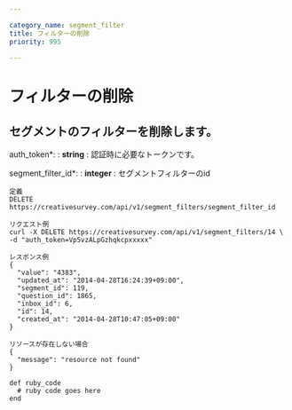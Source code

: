 ```yaml
---

category_name: segment_filter
title: フィルターの削除
priority: 995

---
```


# フィルターの削除

## セグメントのフィルターを削除します。

auth_token*:
: __string__
: 認証時に必要なトークンです。

segment_filter_id*:
: __integer__
: セグメントフィルターのid

~~~
定義
DELETE https://creativesurvey.com/api/v1/segment_filters/segment_filter_id

リクエスト例
curl -X DELETE https://creativesurvey.com/api/v1/segment_filters/14 \
-d "auth_token=Vp5vzALpGzhqkcpxxxxx"

レスポンス例
{
  "value": "4383",
  "updated_at": "2014-04-28T16:24:39+09:00",
  "segment_id": 119,
  "question_id": 1865,
  "inbox_id": 6,
  "id": 14,
  "created_at": "2014-04-28T10:47:05+09:00"
}

リソースが存在しない場合
{
  "message": "resource not found"
}
~~~

~~~
def ruby_code
  # ruby code goes here
end
~~~


